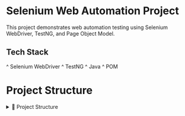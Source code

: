 # Selenium Web Automation Project
This project demonstrates web automation testing using Selenium WebDriver, TestNG, and Page Object Model.
## Tech Stack
^ Selenium WebDriver
^ TestNG
^ Java
^ POM
# Project Structure
<details>
<summary>📁 Project Structure</summary>

# SeleniumFramework/
│
├── src/
│   ├── main/
│   │   └── java/
│   │       ├── base/
│   │       │   └── BaseTest.java
│   │       └── pages/
│   │           ├── Baseclass.java
│   │           ├── LoginPage.java
│   │           └── DashboardPage.java
│   │
│   └── test/
│       └── java/
│           ├── listeners/
│           │   ├── ExtentReport.java
│           │   └── ListenersTestNG.java
│           │
│           ├── testcases/
│           │   ├── BaseTest.java
│           │   ├── LoginTest.java
│           │   └── DashboardTest.java
│           │
│           └── utility/
│               ├── ExcelSheet.java
│               ├── ReadDataFromPropFile.java
│               └── Screenshot.java
│
├── ExcelSheet/
│   └── Book1.xlsx
│
├── reports/                           # 🔹 Test report files (e.g., ExtentReport.html)
│
├── config/
│   └── config.properties             
│
├── drivers/
│   └── chromedriver.exe
│
├── screenshots/
├── logs/
│
├── README.md
├── pom.xml
├── testng.xml
└── .gitignore

</details>
